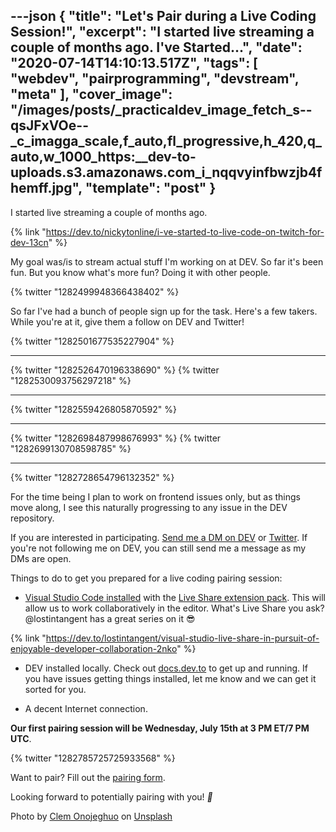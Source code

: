 ---json
{
  "title": "Let's Pair during a Live Coding Session!",
  "excerpt": "I started live streaming a couple of months ago.                                         I've Started...",
  "date": "2020-07-14T14:10:13.517Z",
  "tags": [
    "webdev",
    "pairprogramming",
    "devstream",
    "meta"
  ],
  "cover_image": "/images/posts/_practicaldev_image_fetch_s--qsJFxVOe--_c_imagga_scale,f_auto,fl_progressive,h_420,q_auto,w_1000_https:__dev-to-uploads.s3.amazonaws.com_i_nqqvyinfbwzjb4fhemff.jpg",
  "template": "post"
}
---
I started live streaming a couple of months ago.

{% link "https://dev.to/nickytonline/i-ve-started-to-live-code-on-twitch-for-dev-13cn" %}

My goal was/is to stream actual stuff I'm working on at DEV. So far it's been fun. But you know what's more fun? Doing it with other people.

{% twitter "1282499948366438402" %}

So far I've had a bunch of people sign up for the task. Here's a few takers. While you're at it, give them a follow on DEV and Twitter!

{% twitter "1282501677535227904" %}

<hr />

{% twitter "1282526470196338690" %}
{% twitter "1282530093756297218" %}

<hr />

{% twitter "1282559426805870592" %}

<hr />

{% twitter "1282698487998676993" %}
{% twitter "1282699130708598785" %}

<hr />

{% twitter "1282728654796132352" %}

For the time being I plan to work on frontend issues only, but as things move along, I see this naturally progressing to any    issue in the DEV repository.

If you are interested in participating. [Send me a DM on DEV](https://dev.to/connect/@nickytonline) or [Twitter](https://twitter.com/nickytonline). If you're not following me on DEV, you can still send me a message as my DMs are open.

Things to do to get you prepared for a live coding pairing session:

* [Visual Studio Code installed](https://code.visualstudio.com/download) with the [Live Share extension pack](https://marketplace.visualstudio.com/items?itemName=MS-vsliveshare.vsliveshare-pack). This will allow us to work collaboratively in the editor. What's Live Share you ask? @lostintangent has a great series on it 😎

{% link "https://dev.to/lostintangent/visual-studio-live-share-in-pursuit-of-enjoyable-developer-collaboration-2nko" %}

* DEV installed locally. Check out [docs.dev.to](https://docs.dev.to/installation/#installing-locally) to get up and running. If you have issues getting things installed, let me know and we can get it sorted for you.

* A decent Internet connection.

<b>Our first pairing session will be Wednesday, July 15th at 3 PM ET/7 PM UTC</b>.

{% twitter "1282785725725933568" %}

Want to pair? Fill out the [pairing form](https://iamdeveloper.com/pair).

Looking forward to potentially pairing with you! <i role="image">🍐</i>

Photo by [Clem Onojeghuo](https://unsplash.com/@clemono2?utm_source=unsplash&utm_medium=referral&utm_content=creditCopyText) on [Unsplash](https://unsplash.com/s/photos/pears?utm_source=unsplash&utm_medium=referral&utm_content=creditCopyText)
